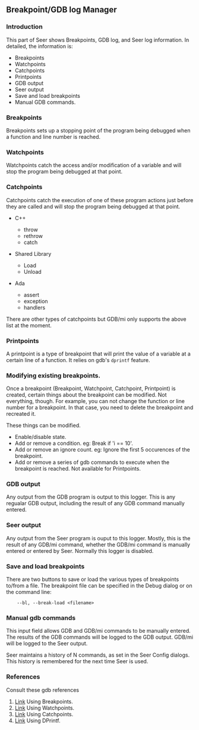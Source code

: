 ## Breakpoint/GDB log Manager

### Introduction
This part of Seer shows Breakpoints, GDB log, and Seer log information. In detailed, the information is:

* Breakpoints
* Watchpoints
* Catchpoints
* Printpoints
* GDB output
* Seer output
* Save and load breakpoints
* Manual GDB commands.

### Breakpoints

Breakpoints sets up a stopping point of the program being debugged when a function and line number is reached.

### Watchpoints

Watchpoints catch the access and/or modification of a variable and will stop the program being debugged at that point.

### Catchpoints

Catchpoints catch the execution of one of these program actions just before they are called and will stop the program being debugged at that point.

* C++
    * throw
    * rethrow
    * catch

* Shared Library
    * Load
    * Unload

* Ada
    * assert
    * exception
    * handlers

There are other types of catchpoints but GDB/mi only supports the above list at the moment.

### Printpoints

A printpoint is a type of breakpoint that will print the value of a variable at a certain line of a function. It relies on gdb's ```dprintf``` feature.


### Modifying existing breakpoints.

Once a breakpoint (Breakpoint, Watchpoint, Catchpoint, Printpoint) is created, certain things about the breakpoint can be modified.
Not everything, though. For example, you can not change the function or line number for a breakpoint. In that case, you need to delete
the breakpoint and recreated it.

These things can be modified.

* Enable/disable state.
* Add or remove a condition. eg: Break if 'i == 10'.
* Add or remove an ignore count. eg: Ignore the first 5 occurences of the breakpoint.
* Add or remove a series of gdb commands to execute when the breakpoint is reached. Not available for Printpoints.


### GDB output

Any output from the GDB program is output to this logger. This is any regualar GDB output, including the result of any GDB command manually entered.

### Seer output

Any output from the Seer program is ouput to this logger. Mostly, this is the result of any GDB/mi command, whether the GDB/mi command is manually entered or entered by Seer. Normally this logger is disabled.

### Save and load breakpoints

There are two buttons to save or load the various types of breakpoints to/from a file. The breakpoint file can be specified in the Debug dialog or on the command line:
```
    --bl, --break-load <filename>
```
### Manual gdb commands

This input field allows GDB and GDB/mi commands to be manually entered. The results of the GDB commands will be logged to the GDB output. GDB/mi will be logged to the Seer output.

Seer maintains a history of N commands, as set in the Seer Config dialogs. This history is remembered for the next time Seer is used.

### References

Consult these gdb references

1. [Link](https://sourceware.org/gdb/current/onlinedocs/gdb.html/Set-Breaks.html#Set-Breaks) Using Breakpoints.
2. [Link](https://sourceware.org/gdb/current/onlinedocs/gdb.html/Set-Watchpoints.html#Set-Watchpoints) Using Watchpoints.
3. [Link](https://sourceware.org/gdb/current/onlinedocs/gdb.html/Set-Catchpoints.html#Set-Catchpoints) Using Catchpoints.
4. [Link](https://sourceware.org/gdb/current/onlinedocs/gdb.html/Dynamic-Printf.html#Dynamic-Printf) Using DPrintf.

